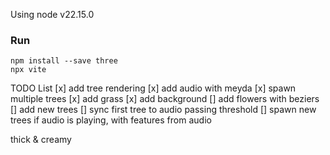 Using node v22.15.0

### Run
```
npm install --save three
npx vite
```

TODO List
[x] add tree rendering
[x] add audio with meyda
[x] spawn multiple trees
[x] add grass 
[x] add background
[] add flowers with beziers
[] add new trees
[] sync first tree to audio passing threshold
[] spawn new trees if audio is playing, with features from audio

thick & creamy